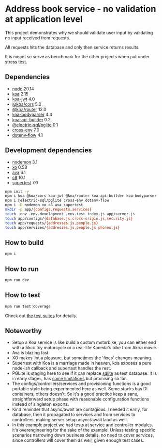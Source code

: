# Address book service - no validation at application level

This project demonstrates why we should validate user input by validating no
input received from requests.

All requests hits the database and only then service returns results.

It is meant so serve as benchmark for the other projects when put under stress
test.

## Dependencies

- [node][node] 20.14
- [koa][koa] 2.15
- [koa-jwt][koa-jwt] 4.0
- [@koa/cors][koa-cors] 5.0
- [@koa/router][koa-router] 12.0
- [koa-bodyparser][koa-bodyparser] 4.4
- [koa-api-builder][koa-api-builder] 0.2
- [@electric-sql/pglite][pglite] 0.1
- [cross-env][cross-env] 7.0
- [dotenv-flow][dotenv-flow] 4.1

## Development dependencies

- [nodemon][nodemon] 3.1
- [xo][xo] 0.58
- [ava][ava] 6.1
- [c8][c8] 10.1
- [supertest][supertest] 7.0

```bash
npm init -y 
npm i koa @koa/cors koa-jwt @koa/router koa-api-builder koa-bodyparser
npm i @electric-sql/pglite cross-env dotenv-flow
npm i -D nodemon xo c8 ava supertest
mkdir -p app/{configs,requests,services}
touch .env .env.development .env.test index.js app/server.js 
touch app/configs/{database.js,cross-origin.js,security.js}
touch app/requests/{addresses.js,people.js}
touch app/services/{addresses.js,people.js,phones.js}
```

## How to build

```bash
npm i
```

## How to run

```bash
npm run dev
```

## How to test

```bash
npm run test:coverage
```

Check out [the][spec-app] [test][spec-service] [suites][spec-controller] for
details.

## Noteworthy

- Setup a Koa service is like build a custom motorbike, you can either end with
  a 55cc toy motorcycle or a real-life Kaneda's bike from Akira movie.
- Ava is blazing fast
- XO makes lint a pleasure, but sometimes the 'fixes' changes meaning.
- Supertest with Koa is a marriage made in heaven, koa exposes a pure node-ish
  callback and supertest handles the rest.
- PGLite is staging here to see if it can replace [sqlite][sqlite] as test
  database. It is in early stages, has [some limitations][limitations] but
  promising so far.
- The configs/controllers/services and provisioning functions is a good portable
  style being experimented here as well. Some stacks has DI containers, others
  doesn't. So it's a good practice keep a sane, straightforward setup phase with
  reasonable configuration functions instead of singleton exports.
- Kind reminder that async/await are contagious. I needed it early, for
  database, then it propagated to services and from services to controllers,
  making server setup async/await land as well.
- In this example project we had tests at service and controller modules. it's
  overengineering for the sake of the example. Unless testing specific scenarios
  narrowing down business details, no need to cover services, since controllers
  will cover them as well, given enough test cases.

[node]: https://nodejs.org
[koa]: https://koajs.com
[koa-jwt]: https://www.npmjs.com/package/koa-jwt
[koa-cors]: https://www.npmjs.com/package/@koa/cors
[koa-router]: https://www.npmjs.com/package/koa-router
[koa-bodyparser]: https://www.npmjs.com/package/koa-bodyparser
[koa-api-builder]: https://www.npmjs.com/package/koa-api-builder
[pglite]: https://www.npmjs.com/package/@electric-sql/pglite
[cross-env]: https://www.npmjs.com/package/cross-env
[dotenv-flow]: https://www.npmjs.com/package/dotenv-flow
[nodemon]: <https://www.npmjs.com/package/nodemon>
[xo]: <https://www.npmjs.com/package/xo>
[ava]: <https://www.npmjs.com/package/ava>
[c8]: <https://www.npmjs.com/package/c8>
[supertest]: <https://www.npmjs.com/package/supertest>
[sqlite]: https://sqlite.org
[limitations]: https://github.com/electric-sql/pglite?tab=readme-ov-file#limitations
[spec-app]: ./app/app.spec.js
[spec-service]: ./app/services/services.spec.js
[spec-controller]: ./app/controllers/controllers.spec.js
